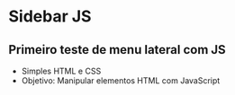 # Sidebar JS
## Primeiro teste de menu lateral com JS
- Simples HTML e CSS
- Objetivo: Manipular elementos HTML com JavaScript
